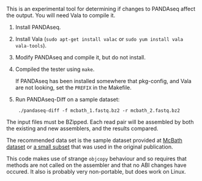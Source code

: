 This is an experimental tool for determining if changes to PANDAseq affect the output. You will need Vala to compile it.

1. Install PANDAseq.
2. Install Vala (`sudo apt-get install valac` or `sudo yum install vala vala-tools`).
3. Modify PANDAseq and compile it, but do not install.
3. Compiled the tester using `make`.

	If PANDAseq has been installed somewhere that pkg-config, and Vala are not looking, set the `PREFIX` in the Makefile.

5. Run PANDAseq-Diff on a sample dataset:

		./pandaseq-diff -f mcbath_1.fastq.bz2 -r mcbath_2.fastq.bz2

The input files must be BZipped. Each read pair will be assembled by both the existing and new assemblers, and the results compared.

The recommended data set is the sample dataset provided at [McBath dataset](http://neufeldserver.uwaterloo.ca/~apmasell/pandaseq_sampledata.tar) or [a small subset](http://neufeldserver.uwaterloo.ca/~apmasell/pandaseq_sampledata_small.tar) that was used in the original publication.

This code makes use of strange `objcopy` behaviour and so requires that methods are not called on the assembler and that no ABI changes have occured. It also is probably very non-portable, but does work on Linux.
